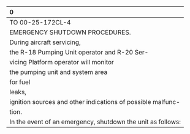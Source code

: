 | 0                                                           |
|:------------------------------------------------------------|
| TO 00-25-172CL-4                                            |
| EMERGENCY SHUTDOWN PROCEDURES.                              |
| During aircraft servicing,                                  |
| the R-18 Pumping Unit operator and R-20 Ser-                |
| vicing Platform operator will monitor                       |
| the pumping unit and system area                            |
| for fuel                                                    |
| leaks,                                                      |
| ignition sources and other indications of possible malfunc- |
| tion.                                                       |
| In the event of an emergency, shutdown the unit as follows: |